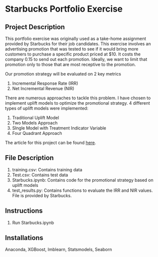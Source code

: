# Starbucks Portfolio Exercise

## Project Description
This portfolio exercise was originally used as a take-home assignment provided by Starbucks for their job candidates. This exercise involves an advertising promotion that was tested to see if it would bring more customers to purchase a specific product priced at $10. It costs the company 0.15 to send out each promotion. Ideally, we want to limit that promotion only to those that are most receptive to the promotion.

Our promotion strategy will be evaluated on 2 key metrics
1. Incremental Response Rate (IRR)
2. Net Incremental Revenue (NIR)

There are numerous approaches to tackle this problem. I have chosen to implement uplift models to optimize the promotional strategy. 4 different types of uplift models were implemented:

1. Traditional Uplift Model
2. Two Models Approach
3. SIngle Model with Treatment Indicator Variable
4. Four Quadrant Approach

The article for this project can be found [here](https://medium.com/datadriveninvestor/simple-machine-learning-techniques-to-improve-your-marketing-strategy-demystifying-uplift-models-dc4fb3f927a2).

## File Description
1. training.csv: Contains training data
2. Test.csv: Contains test data
3. Starbucks.ipynb: Contains code for the promotional strategy based on uplift models
4. test_results.py: Contains functions to evaluate the IRR and NIR values. File is provided by Starbucks.

## Instructions
1. Run Starbucks.ipynb

## Installations
Anaconda, XGBoost, Imblearn, Statsmodels, Seaborn
